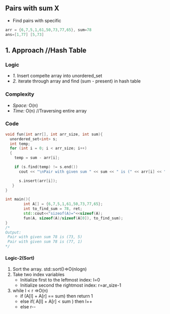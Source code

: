 ## Pairs with sum X
- Find pairs with specific 
```c++
arr = {6,7,5,1,61,50,73,77,65}, sum=78
ans=[1,77] [5,73]
```

## 1. Approach  //Hash Table
### Logic
  - *1.* Insert compelte array into unordered_set<int>
  - *2.* iterate through array and find (sum - present) in hash table
### Complexity
  - *Space:* O(n) 
  - *Time:* O(n)  //Traversing entire array
### Code
```c++
void fun(int arr[], int arr_size, int sum){
  unordered_set<int> s;
  int temp;
  for (int i = 0; i < arr_size; i++)
  {
    temp = sum - arr[i];

    if (s.find(temp) != s.end())
      cout << "\nPair with given sum " << sum << " is (" << arr[i] << ", " << temp << ")" << std::endl;

      s.insert(arr[i]);
   }
}

int main(){
        int A[] = {6,7,5,1,61,50,73,77,65};
        int to_find_sum = 78, ret;
        std::cout<<"sizeof(A)="<<sizeof(A);
        fun(A, sizeof(A)/sizeof(A[0]), to_find_sum);
}
/*
Output:
 Pair with given sum 78 is (73, 5)
 Pair with given sum 78 is (77, 1)
*/
```

#### Logic-2(Sort)
  1. Sort the array.          std::sort()=>O(nlogn)
  2. Take two index variables
     - Initialize first to the leftmost index: l=0
     - Initialize second  the rightmost index:  r=ar_size-1
  3. while l < r                                        =>O(n)
     - if (A[l] + A[r] == sum)  then return 1
     - else if( A[l] + A[r] <  sum )  then l++
     - else r--
